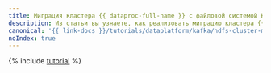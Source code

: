 ```yaml
---
title: Миграция кластера {{ dataproc-full-name }} с файловой системой HDFS в другую зону доступности
description: Из статьи вы узнаете, как реализовать миграцию кластера {{ dataproc-full-name }} с файловой системой HDFS в другую зону доступности.
canonical: '{{ link-docs }}/tutorials/dataplatform/kafka/hdfs-cluster-migration'
noIndex: true
---
```


{% include [tutorial](../../_tutorials/dataplatform/kafka/hdfs-cluster-migration.md) %}
